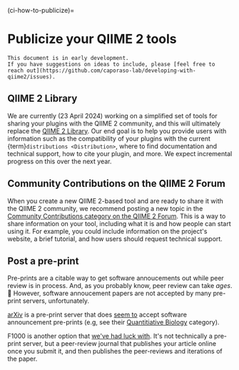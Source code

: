(ci-how-to-publicize)=
# Publicize your QIIME 2 tools

```{warning}
This document is in early development.
If you have suggestions on ideas to include, please [feel free to reach out](https://github.com/caporaso-lab/developing-with-qiime2/issues).
```

## QIIME 2 Library
We are currently (23 April 2024) working on a simplified set of tools for sharing your plugins with the QIIME 2 community, and this will ultimately replace the [QIIME 2 Library](https://library.qiime2.org).
Our end goal is to help you provide users with information such as the compatibility of your plugins with the current {term}`distributions <Distribution>`, where to find documentation and technical support, how to cite your plugin, and more.
We expect incremental progress on this over the next year.

## Community Contributions on the QIIME 2 Forum

When you create a new QIIME 2-based tool and are ready to share it with the QIIME 2 community, we recommend posting a new topic in the [Community Contributions category on the QIIME 2 Forum](https://forum.qiime2.org/c/community-contributions/15).
This is a way to share information on your tool, including what it is and how people can start using it.
For example, you could include information on the project's website, a brief tutorial, and how users should request technical support.

## Post a pre-print

Pre-prints are a citable way to get software annoucements out while peer review is in process.
And, as you probably know, peer review can take *ages*. 🐌
However, software annoucement papers are not accepted by many pre-print servers, unfortunately.

[arXiv](https://arxiv.org/) is a pre-print server that does [seem to](https://arxiv.org/abs/2305.11198) accept software announcement pre-prints (e.g, see their [Quantitiative Biology](https://arxiv.org/archive/q-bio) category).

F1000 is another option that [we've had luck with](https://f1000research.com/articles/9-657).
It's not technically a pre-print server, but a peer-review journal that publishes your article online once you submit it, and then publishes the peer-reviews and iterations of the paper.



